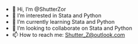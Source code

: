 - 👋 Hi, I’m @ShutterZor
- 👀 I’m interested in Stata and Python
- 🌱 I’m currently learning Stata and Python
- 💞️ I’m looking to collaborate on Stata and Python
- 📫 How to reach me: Shutter_Z@outlook.com

<!---
ShutterZor/ShutterZor is a ✨ special ✨ repository because its `README.md` (this file) appears on your GitHub profile.
You can click the Preview link to take a look at your changes.
--->
